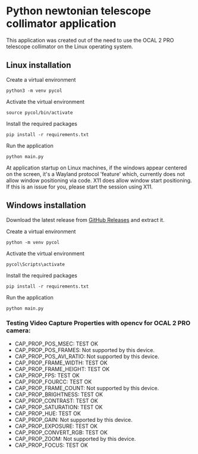 <h1>Python newtonian telescope collimator application</h1>

<p>This application was created out of the need to use the OCAL 2 PRO telescope collimator on the Linux operating system.</p>


<h2>Linux installation</h2>


<p>Create a virtual environment</p>
<pre><code>python3 -m venv pycol</code></pre>
<p>Activate the virtual environment</p>
<pre><code>source pycol/bin/activate</code></pre>
<p>Install the required packages</p>
<pre><code>pip install -r requirements.txt</code></pre>
<p>Run the application</p>
<pre><code>python main.py</code></pre>
<p>At application startup on Linux machines, if the windows appear centered on the screen, it's a Wayland protocol 'feature' which, 
    currently does not allow window positioning via code. X11 does allow window start positioning. 
    If this is an issue for you, please start the session using X11.</p>


<h2>Windows installation</h2>
<p>Download the latest release from <a href="https://github.com/yourusername/pycol/releases/latest">GitHub Releases</a> and extract it.</p>
<p>Create a virtual environment</p>
<pre><code>python -m venv pycol</code></pre>
<p>Activate the virtual environment</p>
<pre><code>pycol\Scripts\activate</code></pre>
<p>Install the required packages</p>
<pre><code>pip install -r requirements.txt</code></pre>
<p>Run the application</p>
<pre><code>python main.py</code></pre>



<h3>Testing Video Capture Properties with opencv for OCAL 2 PRO camera:</h3>
<ul>
    <li>CAP_PROP_POS_MSEC: TEST OK</li>
    <li>CAP_PROP_POS_FRAMES: Not supported by this device.</li>
    <li>CAP_PROP_POS_AVI_RATIO: Not supported by this device.</li>
    <li>CAP_PROP_FRAME_WIDTH: TEST OK</li>
    <li>CAP_PROP_FRAME_HEIGHT: TEST OK</li>
    <li>CAP_PROP_FPS: TEST OK</li>
    <li>CAP_PROP_FOURCC: TEST OK</li>
    <li>CAP_PROP_FRAME_COUNT: Not supported by this device.</li>
    <li>CAP_PROP_BRIGHTNESS: TEST OK</li>
    <li>CAP_PROP_CONTRAST: TEST OK</li>
    <li>CAP_PROP_SATURATION: TEST OK</li>
    <li>CAP_PROP_HUE: TEST OK</li>
    <li>CAP_PROP_GAIN: Not supported by this device.</li>
    <li>CAP_PROP_EXPOSURE: TEST OK</li>
    <li>CAP_PROP_CONVERT_RGB: TEST OK</li>
    <li>CAP_PROP_ZOOM: Not supported by this device.</li>
    <li>CAP_PROP_FOCUS: TEST OK</li>
</ul>


















